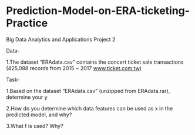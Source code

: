 # Prediction-Model-on-ERA-ticketing-Practice
Big Data Analytics and Applications Project 2

Data-

1.The dataset “ERAdata.csv” contains the concert ticket sale transactions (425,088 records from 2015 ~ 2017 www.ticket.com.tw)

Task-

1.Based on the dataset “ERAdata.csv” (unzipped from ERAdata.rar), determine your y

2.How do you determine which data features can be used as x in the predicted model, and why?

3.What f is used? Why?
